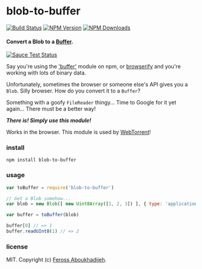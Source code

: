 # blob-to-buffer

[![Build Status][travis-image]][travis-url]
[![NPM Version][npm-image]][npm-url]
[![NPM Downloads][downloads-image]][downloads-url]

#### Convert a Blob to a [Buffer](https://github.com/feross/buffer).

[![Sauce Test Status](https://saucelabs.com/browser-matrix/simple-websocket.svg)](https://saucelabs.com/u/simple-websocket)

Say you're using the ['buffer'](https://github.com/feross/buffer) module on npm, or
[browserify](http://browserify.org/) and you're working with lots of binary data.

Unfortunately, sometimes the browser or someone else's API gives you a `Blob`. Silly
browser. How do you convert it to a `Buffer`?

Something with a goofy `FileReader` thingy... Time to Google for it yet again... There must be a better way!

***There is! Simply use this module!***

Works in the browser. This module is used by [WebTorrent](http://webtorrent.io)!

### install

```
npm install blob-to-buffer
```

### usage

```js
var toBuffer = require('blob-to-buffer')

// Get a Blob somehow...
var blob = new Blob([ new Uint8Array([1, 2, 3]) ], { type: 'application/octet-binary' })

var buffer = toBuffer(blob)

buffer[0] // => 1
buffer.readUInt8(1) // => 2
```

### license

MIT. Copyright (c) [Feross Aboukhadijeh](http://feross.org).

[travis-image]: https://img.shields.io/travis/feross/blob-to-buffer.svg?style=flat
[travis-url]: https://travis-ci.org/feross/blob-to-buffer
[npm-image]: https://img.shields.io/npm/v/blob-to-buffer.svg?style=flat
[npm-url]: https://npmjs.org/package/blob-to-buffer
[downloads-image]: https://img.shields.io/npm/dm/blob-to-buffer.svg?style=flat
[downloads-url]: https://npmjs.org/package/blob-to-buffer
